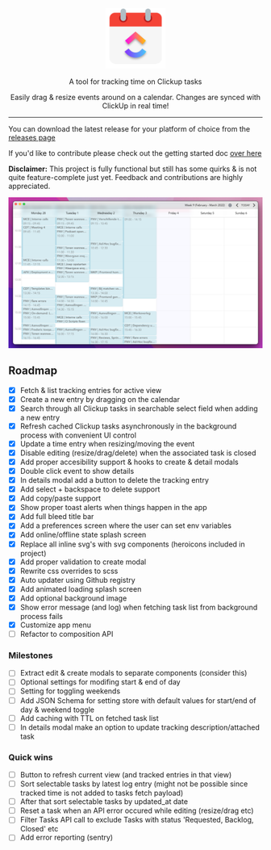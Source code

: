<p align="center"><a href="https://github.com/gwleuverink/clickup-time-tracker/releases" target="_blank"><img src="./build/icons/256x256.png" width="120"></a></p>

<p align="center">A tool for tracking time on Clickup tasks</p>

<p align="center">Easily drag & resize events around on a calendar. Changes are synced with ClickUp in real time!</p>

<hr />

You can download the latest release for your platform of choice from the [releases page](https://github.com/gwleuverink/clickup-time-tracker/releases)

If you'd like to contribute please check out the getting started doc [over here](./docs/development.md)

**Disclaimer:** This project is fully functional but still has some quirks & is not quite feature-complete just yet. Feedback and contributions are highly appreciated.

<p align="center"><img src="./docs/img/screenshot.png" width="620"></p>

## Roadmap

- [x] Fetch & list tracking entries for active view
- [x] Create a new entry by dragging on the calendar
- [x] Search through all Clickup tasks in searchable select field when adding a new entry
- [x] Refresh cached Clickup tasks asynchronously in the background process with convenient UI control
- [x] Update a time entry when resizing/moving the event
- [x] Disable editing (resize/drag/delete) when the associated task is closed
- [x] Add proper accesibility support & hooks to create & detail modals
- [x] Double click event to show details
- [x] In details modal add a button to delete the tracking entry
- [x] Add select + backspace to delete support
- [x] Add copy/paste support
- [x] Show proper toast alerts when things happen in the app
- [x] Add full bleed title bar
- [x] Add a preferences screen where the user can set env variables
- [x] Add online/offline state splash screen
- [x] Replace all inline svg's with svg components (heroicons included in project)
- [x] Add proper validation to create modal
- [x] Rewrite css overrides to scss
- [x] Auto updater using Github registry
- [x] Add animated loading splash screen
- [x] Add optional background image
- [x] Show error message (and log) when fetching task list from background process fails
- [x] Customize app menu
- [ ] Refactor to composition API

### Milestones
- [ ] Extract edit & create modals to separate components (consider this)
- [ ] Optional settings for modifing start & end of day
- [ ] Setting for toggling weekends
- [ ] Add JSON Schema for setting store with default values for start/end of day & weekend toggle
- [ ] Add caching with TTL on fetched task list
- [ ] In details modal make an option to update tracking description/attached task
### Quick wins
- [ ] Button to refresh current view (and tracked entries in that view)
- [ ] Sort selectable tasks by latest log entry (might not be possible since tracked time is not added to tasks fetch payload)
- [ ] After that sort selectable tasks by updated_at date
- [ ] Reset a task when an API error occured while editing (resize/drag etc)
- [ ] Filter Tasks API call to exclude Tasks with status 'Requested, Backlog, Closed' etc
- [ ] Add error reporting (sentry)
